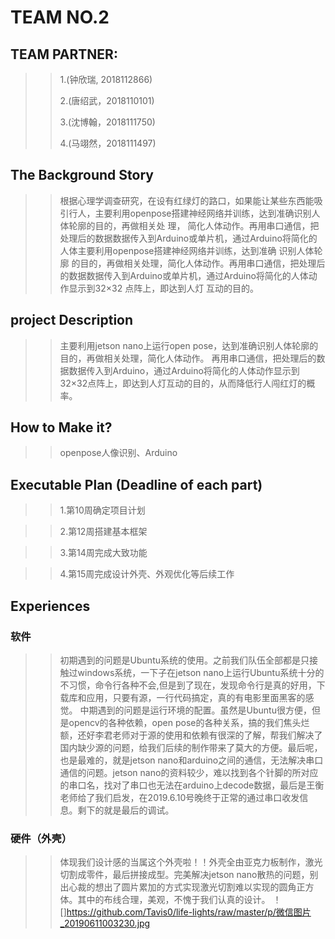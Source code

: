 # TEAM NO.2

## **TEAM PARTNER:**
>>
>>1.(钟欣瑞, 2018112866)
>>
>>2.(唐绍武，2018110101)
>>
>>3.(沈博翰，2018111750)
>>
>>4.(马翊然，2018111497)

## **The Background Story**

>>根据心理学调查研究，在设有红绿灯的路口，如果能让某些东西能吸引行人，主要利用openpose搭建神经网络并训练，达到准确识别人体轮廓的目的，再做相关处
理，  简化人体动作。再用串口通信，把处理后的数据数据传入到Arduino或单片机，通过Arduino将简化的人体主要利用openpose搭建神经网络并训练，达到准确
识别人体轮廓  的目的，再做相关处理，简化人体动作。再用串口通信，把处理后的数据数据传入到Arduino或单片机，通过Arduino将简化的人体动作显示到32×32
点阵上，即达到人灯  互动的目的。
## **project Description**

>>主要利用jetson nano上运行open pose，达到准确识别人体轮廓的目的，再做相关处理，简化人体动作。
再用串口通信，把处理后的数据数据传入到Arduino，通过Arduino将简化的人体动作显示到32×32点阵上，即达到人灯互动的目的，从而降低行人闯红灯的概率。

## **How to Make it?**

>>openpose人像识别、Arduino

## **Executable Plan (Deadline of each part)**
	
>>1.第10周确定项目计划
	
>>2.第12周搭建基本框架
	
>>3.第14周完成大致功能
	
>>4.第15周完成设计外壳、外观优化等后续工作
## **Experiences**
### 软件
>>初期遇到的问题是Ubuntu系统的使用。之前我们队伍全部都是只接触过windows系统，一下子在jetson nano上运行Ubuntu系统十分的不习惯，命令行各种不会,但是到了现在，发现命令行是真的好用，下载库和应用，只要有源，一行代码搞定，真的有电影里面黑客的感觉。  中期遇到的问题是运行环境的配置。虽然是Ubuntu很方便，但是opencv的各种依赖，open pose的各种关系，搞的我们焦头烂额，还好李君老师对于源的使用和依赖有很深的了解，帮我们解决了国内缺少源的问题，给我们后续的制作带来了莫大的方便。最后呢，也是最难的，就是jetson nano和arduino之间的通信，无法解决串口通信的问题。jetson nano的资料较少，难以找到各个针脚的所对应的串口名，找对了串口也无法在arduino上decode数据，最后是王衡老师给了我们启发，在2019.6.10号晚终于正常的通过串口收发信息。剩下的就是最后的调试。
### 硬件（外壳）
>>体现我们设计感的当属这个外壳啦！！外壳全由亚克力板制作，激光切割成零件，最后拼接成型。完美解决jetson nano散热的问题，别出心裁的想出了圆片累加的方式实现激光切割难以实现的圆角正方体。其中的布线合理，美观，不愧于我们认真的设计。
！[]https://github.com/Tavis0/life-lights/raw/master/p/微信图片_20190611003230.jpg
